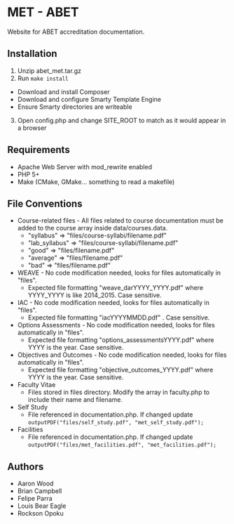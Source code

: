 ﻿MET - ABET
=============================================
Website for ABET accreditation documentation.

Installation
---------------------------------------------
1. Unzip abet_met.tar.gz
2. Run ```make install```
  - Download and install Composer
  - Download and configure Smarty Template Engine
  - Ensure Smarty directories are writeable
3. Open config.php and change SITE_ROOT to match as it would appear in a browser

Requirements
---------------------------------------------
* Apache Web Server with mod_rewrite enabled
* PHP 5+
* Make (CMake, GMake... something to read a makefile)

File Conventions
---------------------------------------------
* Course-related files - All files related to course documentation must be added to the course array inside data/courses.data.
  * "syllabus" => "files/course-syllabi/filename.pdf"
  * "lab_syllabus" => "files/course-syllabi/filename.pdf"
  * "good" => "files/filename.pdf"
  * "average" => "files/filename.pdf"
  * "bad" => "files/filename.pdf"
* WEAVE - No code modification needed, looks for files automatically in "files".
  * Expected file formatting "weave_darYYYY_YYYY.pdf" where YYYY_YYYY is like 2014_2015. Case sensitive.
* IAC - No code modification needed, looks for files automatically in "files".
  * Expected file formatting "iacYYYYMMDD.pdf" . Case sensitive.
* Options Assessments - No code modification needed, looks for files automatically in "files".
  * Expected file formatting "options_assessmentsYYYY.pdf" where YYYY is the year. Case sensitive.
* Objectives and Outcomes - No code modification needed, looks for files automatically in "files".
  * Expected file formatting "objective_outcomes_YYYY.pdf" where YYYY is the year. Case sensitive.
* Faculty Vitae
  * Files stored in files directory. Modify the array in faculty.php to include their name and filename.
* Self Study
  * File referenced in documentation.php. If changed update ```outputPDF("files/self_study.pdf", "met_self_study.pdf");```
* Facilities
  * File referenced in documentation.php. If changed update ```outputPDF("files/met_facilities.pdf", "met_facilities.pdf");```

Authors
----------------------------------------------
* Aaron Wood
* Brian Campbell
* Felipe Parra
* Louis Bear Eagle
* Rockson Opoku